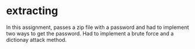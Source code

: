 # extracting
In this assignment, passes a zip file with a password and had to implement two ways to get the password.
Had to implement a brute force and a dictionay attack method.  

